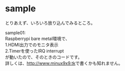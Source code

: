 # sample
とりあえず、いろいろ放り込んでみるところ。  
  
sample01:  
Raspberrypi bare metal環境で、  
1.HDMI出力でのモニタ表示  
2.Timerを使ったIRQ interrupt  
が動いたので、そのときのコードです。  
詳しくは、<http://www.minux9x9.tk>で書くかも知れません。  